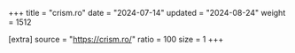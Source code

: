 +++
title = "crism.ro"
date = "2024-07-14"
updated = "2024-08-24"
weight = 1512

[extra]
source = "https://crism.ro/"
ratio = 100
size = 1
+++

